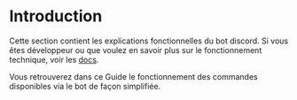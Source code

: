 # Introduction

Cette section contient les explications fonctionnelles du bot discord.
Si vous êtes développeur ou que voulez en savoir plus sur le fonctionnement technique, voir les [docs](/docs/).

Vous retrouverez dans ce Guide le fonctionnement des commandes disponibles via le bot de façon simplifiée.